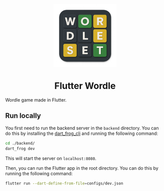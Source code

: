 <p align="center">
    <img src="assets/launcher_icons/icon_transparent.png" alt="Flutter Wordle icon" height="200">
</p>

<h1 align="center">Flutter Wordle</h1>


Wordle game made in Flutter.

## Run locally

You first need to run the backend server in the `backend` directory. You can do this by installing the [dart_frog_cli](https://pub.dev/packages/dart_frog_cli) and running the following command:

```bash
cd ./backend/
dart_frog dev
```

This will start the server on `localhost:8080`.

Then, you can run the Flutter app in the root directory. You can do this by running the following command:

```bash
flutter run --dart-define-from-file=configs/dev.json
```